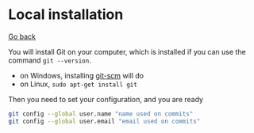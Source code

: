 # Local installation

[Go back](index.md#introduction)

You will install Git on your computer, which is installed if you can use the command `git --version`.

* on Windows, installing [git-scm](https://git-scm.com/) will do
* on Linux, `sudo apt-get install git`

Then you need to set your configuration, and you are ready

```bash
git config --global user.name "name used on commits"
git config --global user.email "email used on commits"
```